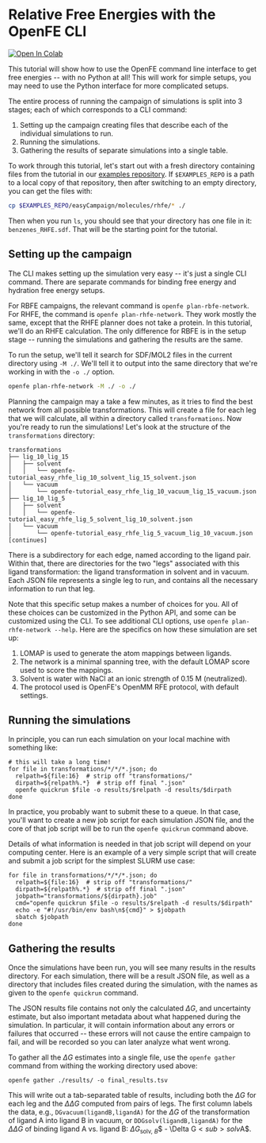 # Relative Free Energies with the OpenFE CLI

[![Open In Colab](https://colab.research.google.com/assets/colab-badge.svg)](https://colab.research.google.com/github/OpenFreeEnergy/ExampleNotebooks/blob/switch_to_colab/easyCampaign/Cli%20Demo.ipynb)

This tutorial will show how to use the OpenFE command line interface to get
free energies -- with no Python at all! This will work for simple setups, you
may need to use the Python interface for more complicated setups.

The entire process of running the campaign of simulations is split into 3
stages; each of which corresponds to a CLI command:

1. Setting up the campaign creating files that describe each of the individual
   simulations to run.
2. Running the simulations.
3. Gathering the results of separate simulations into a single table.

To work through this tutorial, let's start out with a fresh directory
containing files from the tutorial in our [examples
repository](https://github.com/OpenFreeEnergy/ExampleNotebooks). If
`$EXAMPLES_REPO` is a path to a local copy of that repository, then after
switching to an empty directory, you can get the files with:

```bash
cp $EXAMPLES_REPO/easyCampaign/molecules/rhfe/* ./
```

Then when you run `ls`, you should see that your directory has one file in it:
`benzenes_RHFE.sdf`. That will be the starting point for the tutorial.

## Setting up the campaign

The CLI makes setting up the simulation very easy -- it's just a single CLI
command. There are separate commands for binding free energy and hydration free
energy setups.

For RBFE campaigns, the relevant command is `openfe plan-rbfe-network`. For
RHFE, the command is `openfe plan-rhfe-network`. They work mostly the same,
except that the RHFE planner does not take a protein. In this tutorial, we'll
do an RHFE calculation. The only difference for RBFE is in the setup stage --
running the simulations and gathering the results are the same.

To run the setup, we'll tell it search for SDF/MOL2 files in the current
directory using `-M ./`. We'll tell it to output into the same directory that
we're working in with the `-o ./` option.

```bash
openfe plan-rhfe-network -M ./ -o ./
```

Planning the campaign may a take a few minutes, as it tries to find the best
network from all possible transformations. This will create a file for each
leg that we will calculate, all within a directory called `transformations`.
Now you're ready to run the simulations! Let's look at the structure of the
`transformations` directory:


<!-- take the top lines from `tree transformations/` -->

```text
transformations
├── lig_10_lig_15
│   ├── solvent
│   │   └── openfe-tutorial_easy_rhfe_lig_10_solvent_lig_15_solvent.json
│   └── vacuum
│       └── openfe-tutorial_easy_rhfe_lig_10_vacuum_lig_15_vacuum.json
├── lig_10_lig_5
│   ├── solvent
│   │   └── openfe-tutorial_easy_rhfe_lig_5_solvent_lig_10_solvent.json
│   └── vacuum
│       └── openfe-tutorial_easy_rhfe_lig_5_vacuum_lig_10_vacuum.json
[continues]
```

There is a subdirectory for each edge, named according to the ligand pair.
Within that, there are directories for the two "legs" associated with this
ligand transformation: the ligand transformation in solvent and in vacuum.
Each JSON file represents a single leg to run, and contains all the necessary
information to run that leg.

Note that this specific setup makes a number of choices for you. All of
these choices can be customized in the Python API, and some can be customized
using the CLI. To see additional CLI options, use `openfe plan-rhfe-network
--help`. Here are the specifics on how these simulation are set up:

1. LOMAP is used to generate the atom mappings between ligands.
2. The network is a minimal spanning tree, with the default LOMAP score used to
   score the mappings.
3. Solvent is water with NaCl at an ionic strength of 0.15 M (neutralized).
4. The protocol used is OpenFE's OpenMM RFE protocol, with default settings.

<!-- TODO there should be a link to the default settings here -->


## Running the simulations

In principle, you can run each simulation on your local machine with something
like:

```
# this will take a long time!
for file in transformations/*/*/*.json; do
  relpath=${file:16}  # strip off "transformations/"
  dirpath=${relpath%.*}  # strip off final ".json"
  openfe quickrun $file -o results/$relpath -d results/$dirpath
done
```

In practice, you probably want to submit these to a queue. In that case, you'll
want to create a new job script for each simulation JSON file, and the core of
that job script will be to run the `openfe quickrun` command above.

Details of what information is needed in that job script will depend on your
computing center. Here is an example of a very simple script that will create
and submit a job script for the simplest SLURM use case:

```
for file in transformations/*/*/*.json; do
  relpath=${file:16}  # strip off "transformations/"
  dirpath=${relpath%.*}  # strip off final ".json"
  jobpath="transformations/${dirpath}.job"
  cmd="openfe quickrun $file -o results/$relpath -d results/$dirpath"
  echo -e "#!/usr/bin/env bash\n${cmd}" > $jobpath
  sbatch $jobpath
done
```

## Gathering the results

Once the simulations have been run, you will see many results in the results
directory. For each simulation, there will be a result JSON file, as well as a
directory that includes files created during the simulation, with the names as
given to the `openfe quickrun` command.

<!-- TODO directory structure -->

The JSON results file contains not only the calculated $\Delta G$, and
uncertainty estimate, but also important metadata about what happened during
the simulation. In particular, it will contain information about any errors or
failures that occurred -- these errors will not cause the entire campaign to
fail, and will be recorded so you can later analyze what went wrong.

To gather all the $\Delta G$ estimates into a single file, use the `openfe
gather` command from withing the working directory used above:

```
openfe gather ./results/ -o final_results.tsv
```

This will write out a tab-separated table of results, including both the
$\Delta G$ for each leg and the $\Delta\Delta G$ computed from pairs of legs.
The first column labels the data, e.g., `DGvacuum(ligandB,ligandA)` for the
$\Delta G$ of the transformation of ligand A into ligand B in vacuum, or
`DDGsolv(ligandB,ligandA)` for the $\Delta\Delta G$ of binding ligand A vs.
ligand B: $\Delta G$<sub>solv, $B$</sub>$ - \Delta G$<sub>solv$A$</sub>.

<!-- TODO example of output -->
